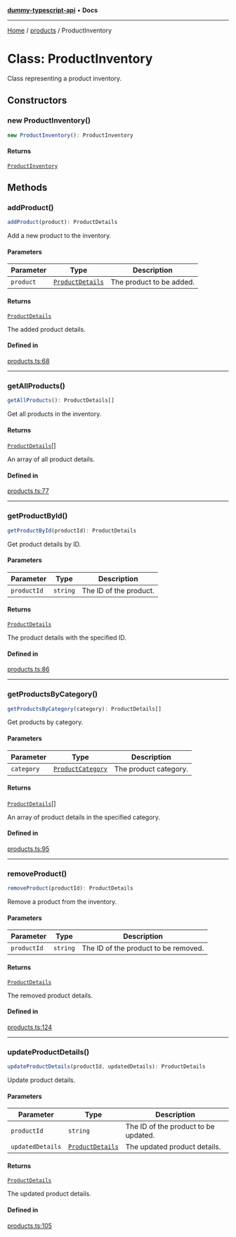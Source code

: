 [**dummy-typescript-api**](../../README.md) • **Docs**

***

[Home](../../README.md) / [products](../README.md) / ProductInventory

# Class: ProductInventory

Class representing a product inventory.

## Constructors

### new ProductInventory()

```ts
new ProductInventory(): ProductInventory
```

#### Returns

[`ProductInventory`](ProductInventory.md)

## Methods

### addProduct()

```ts
addProduct(product): ProductDetails
```

Add a new product to the inventory.

#### Parameters

| Parameter | Type | Description |
| ------ | ------ | ------ |
| `product` | [`ProductDetails`](../interfaces/ProductDetails.md) | The product to be added. |

#### Returns

[`ProductDetails`](../interfaces/ProductDetails.md)

The added product details.

#### Defined in

[products.ts:68](https://github.com/typedoc2md/dummy-typescript-api/blob/main/src/products.ts#L68)

***

### getAllProducts()

```ts
getAllProducts(): ProductDetails[]
```

Get all products in the inventory.

#### Returns

[`ProductDetails`](../interfaces/ProductDetails.md)[]

An array of all product details.

#### Defined in

[products.ts:77](https://github.com/typedoc2md/dummy-typescript-api/blob/main/src/products.ts#L77)

***

### getProductById()

```ts
getProductById(productId): ProductDetails
```

Get product details by ID.

#### Parameters

| Parameter | Type | Description |
| ------ | ------ | ------ |
| `productId` | `string` | The ID of the product. |

#### Returns

[`ProductDetails`](../interfaces/ProductDetails.md)

The product details with the specified ID.

#### Defined in

[products.ts:86](https://github.com/typedoc2md/dummy-typescript-api/blob/main/src/products.ts#L86)

***

### getProductsByCategory()

```ts
getProductsByCategory(category): ProductDetails[]
```

Get products by category.

#### Parameters

| Parameter | Type | Description |
| ------ | ------ | ------ |
| `category` | [`ProductCategory`](../enumerations/ProductCategory.md) | The product category. |

#### Returns

[`ProductDetails`](../interfaces/ProductDetails.md)[]

An array of product details in the specified category.

#### Defined in

[products.ts:95](https://github.com/typedoc2md/dummy-typescript-api/blob/main/src/products.ts#L95)

***

### removeProduct()

```ts
removeProduct(productId): ProductDetails
```

Remove a product from the inventory.

#### Parameters

| Parameter | Type | Description |
| ------ | ------ | ------ |
| `productId` | `string` | The ID of the product to be removed. |

#### Returns

[`ProductDetails`](../interfaces/ProductDetails.md)

The removed product details.

#### Defined in

[products.ts:124](https://github.com/typedoc2md/dummy-typescript-api/blob/main/src/products.ts#L124)

***

### updateProductDetails()

```ts
updateProductDetails(productId, updatedDetails): ProductDetails
```

Update product details.

#### Parameters

| Parameter | Type | Description |
| ------ | ------ | ------ |
| `productId` | `string` | The ID of the product to be updated. |
| `updatedDetails` | [`ProductDetails`](../interfaces/ProductDetails.md) | The updated product details. |

#### Returns

[`ProductDetails`](../interfaces/ProductDetails.md)

The updated product details.

#### Defined in

[products.ts:105](https://github.com/typedoc2md/dummy-typescript-api/blob/main/src/products.ts#L105)
